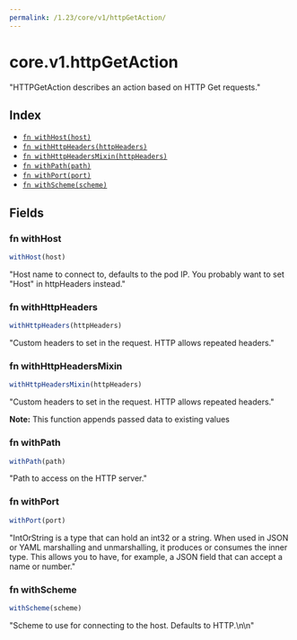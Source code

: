 ```yaml
---
permalink: /1.23/core/v1/httpGetAction/
---
```


# core.v1.httpGetAction

"HTTPGetAction describes an action based on HTTP Get requests."

## Index

* [`fn withHost(host)`](#fn-withhost)
* [`fn withHttpHeaders(httpHeaders)`](#fn-withhttpheaders)
* [`fn withHttpHeadersMixin(httpHeaders)`](#fn-withhttpheadersmixin)
* [`fn withPath(path)`](#fn-withpath)
* [`fn withPort(port)`](#fn-withport)
* [`fn withScheme(scheme)`](#fn-withscheme)

## Fields

### fn withHost

```ts
withHost(host)
```

"Host name to connect to, defaults to the pod IP. You probably want to set \"Host\" in httpHeaders instead."

### fn withHttpHeaders

```ts
withHttpHeaders(httpHeaders)
```

"Custom headers to set in the request. HTTP allows repeated headers."

### fn withHttpHeadersMixin

```ts
withHttpHeadersMixin(httpHeaders)
```

"Custom headers to set in the request. HTTP allows repeated headers."

**Note:** This function appends passed data to existing values

### fn withPath

```ts
withPath(path)
```

"Path to access on the HTTP server."

### fn withPort

```ts
withPort(port)
```

"IntOrString is a type that can hold an int32 or a string.  When used in JSON or YAML marshalling and unmarshalling, it produces or consumes the inner type.  This allows you to have, for example, a JSON field that can accept a name or number."

### fn withScheme

```ts
withScheme(scheme)
```

"Scheme to use for connecting to the host. Defaults to HTTP.\n\n"